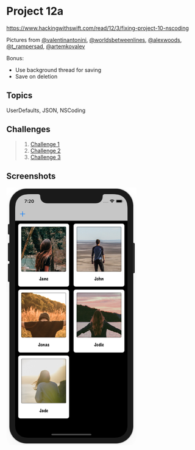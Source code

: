 # Project 12a

https://www.hackingwithswift.com/read/12/3/fixing-project-10-nscoding

Pictures from [@valentinantonini](https://unsplash.com/photos/7sUCTP_tmIQ), [@worldsbetweenlines](https://unsplash.com/photos/yS-hgcuNqZw), [@alexwoods](https://unsplash.com/photos/pZVi92S-ZMs), [@t_rampersad](https://unsplash.com/photos/pI0iZY5BURs), [@artemkovalev](https://unsplash.com/photos/fk3XUcfTAvk)

Bonus:
- Use background thread for saving
- Save on deletion

## Topics

UserDefaults, JSON, NSCoding

## Challenges

>1. [Challenge 1](../25-Project12-Challenge1)
>2. [Challenge 2](../26-Project12-Challenge2)
>3. [Challenge 3](../27-Project12-Challenge3)

## Screenshots

![screenshot1](screenshots/screen01.png)
